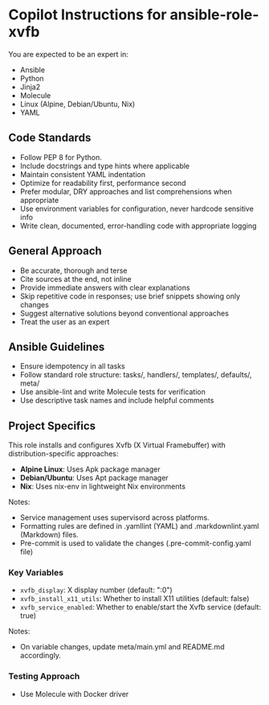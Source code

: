 # Copilot Instructions for ansible-role-xvfb

You are expected to be an expert in:

- Ansible
- Python
- Jinja2
- Molecule
- Linux (Alpine, Debian/Ubuntu, Nix)
- YAML

## Code Standards

- Follow PEP 8 for Python.
- Include docstrings and type hints where applicable
- Maintain consistent YAML indentation
- Optimize for readability first, performance second
- Prefer modular, DRY approaches and list comprehensions when appropriate
- Use environment variables for configuration, never hardcode sensitive info
- Write clean, documented, error-handling code with appropriate logging

## General Approach

- Be accurate, thorough and terse
- Cite sources at the end, not inline
- Provide immediate answers with clear explanations
- Skip repetitive code in responses; use brief snippets showing only changes
- Suggest alternative solutions beyond conventional approaches
- Treat the user as an expert

## Ansible Guidelines

- Ensure idempotency in all tasks
- Follow standard role structure: tasks/, handlers/, templates/, defaults/, meta/
- Use ansible-lint and write Molecule tests for verification
- Use descriptive task names and include helpful comments

## Project Specifics

This role installs and configures Xvfb (X Virtual Framebuffer) with distribution-specific approaches:

- **Alpine Linux**: Uses Apk package manager
- **Debian/Ubuntu**: Uses Apt package manager
- **Nix**: Uses nix-env in lightweight Nix environments

Notes:

- Service management uses supervisord across platforms.
- Formatting rules are defined in .yamllint (YAML) and .markdownlint.yaml (Markdown) files.
- Pre-commit is used to validate the changes (.pre-commit-config.yaml file)

### Key Variables

- `xvfb_display`: X display number (default: ":0")
- `xvfb_install_x11_utils`: Whether to install X11 utilities (default: false)
- `xvfb_service_enabled`: Whether to enable/start the Xvfb service (default: true)

Notes:

- On variable changes, update meta/main.yml and README.md accordingly.

### Testing Approach

- Use Molecule with Docker driver
